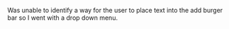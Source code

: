 Was unable to identify a way for the user to place text into the add burger bar so
I went with a drop down menu.
